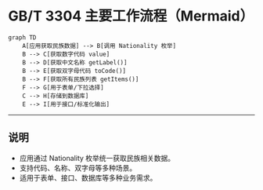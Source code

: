 # GB/T 3304 主要工作流程（Mermaid）

```mermaid
graph TD
    A[应用获取民族数据] --> B[调用 Nationality 枚举]
    B --> C[获取数字代码 value]
    B --> D[获取中文名称 getLabel()]
    B --> E[获取双字母代码 toCode()]
    B --> F[获取所有民族列表 getItems()]
    F --> G[用于表单/下拉选择]
    C --> H[存储到数据库]
    E --> I[用于接口/标准化输出]
```

---

## 说明

- 应用通过 Nationality 枚举统一获取民族相关数据。
- 支持代码、名称、双字母等多种场景。
- 适用于表单、接口、数据库等多种业务需求。
